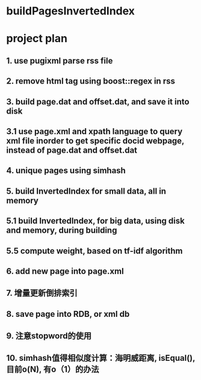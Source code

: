 <!--
 * @Author: your name
 * @Date: 2020-11-17 16:12:56
 * @LastEditTime: 2020-11-18 14:43:22
 * @LastEditors: Please set LastEditors
 * @Description: In User Settings Edit
 * @FilePath: /buildPagesInvertedIndex/README.md
-->
# buildPagesInvertedIndex
# project plan
## 1. use pugixml parse rss file
## 2. remove html tag using boost::regex in rss
## 3. build page.dat and offset.dat, and save it into disk
## 3.1 use page.xml and xpath language to query xml file inorder to get specific docid webpage, instead of page.dat and offset.dat
## 4. unique pages using simhash
## 5. build InvertedIndex for small data, all in  memory
## 5.1 build InvertedIndex, for big data, using disk and memory, during building
## 5.5  compute weight, based on tf-idf algorithm
## 6.  add new page  into page.xml
## 7.  增量更新倒排索引
## 8.  save page into RDB, or xml db
## 9. 注意stopword的使用
## 10. simhash值得相似度计算：海明威距离, isEqual(), 目前o(N), 有o（1）的办法